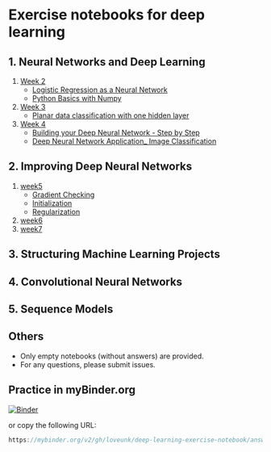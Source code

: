 # Exercise notebooks for deep learning
## 1. Neural Networks and Deep Learning
1. [Week 2](1.%20Neural%20Networks%20and%20Deep%20Learning/Week%202)
   * [Logistic Regression as a Neural Network](1.%20Neural%20Networks%20and%20Deep%20Learning/Week%202/Logistic%20Regression%20as%20a%20Neural%20Network)
   * [Python Basics with Numpy](1.%20Neural%20Networks%20and%20Deep%20Learning/Week%202/Python%20Basics%20with%20Numpy)
1. [Week 3](1.%20Neural%20Networks%20and%20Deep%20Learning/Week%203)
   * [Planar data classification with one hidden layer](1.%20Neural%20Networks%20and%20Deep%20Learning/Week%203/Planar%20data%20classification%20with%20one%20hidden%20layer)
1. [Week 4](1.%20Neural%20Networks%20and%20Deep%20Learning/Week%204)
   * [Building your Deep Neural Network - Step by Step](1.%20Neural%20Networks%20and%20Deep%20Learning/Week%204/Building%20your%20Deep%20Neural%20Network%20-%20Step%20by%20Step)
   * [Deep Neural Network Application_ Image Classification](1.%20Neural%20Networks%20and%20Deep%20Learning/Week%204/Deep%20Neural%20Network%20Application_%20Image%20Classification)
## 2. Improving Deep Neural Networks
1. [week5](2.%20Improving%20Deep%20Neural%20Networks/week5)
   * [Gradient Checking](2.%20Improving%20Deep%20Neural%20Networks/week5/Gradient%20Checking)
   * [Initialization](2.%20Improving%20Deep%20Neural%20Networks/week5/Initialization)
   * [Regularization](2.%20Improving%20Deep%20Neural%20Networks/week5/Regularization)
1. [week6](2.%20Improving%20Deep%20Neural%20Networks/week6)
1. [week7](2.%20Improving%20Deep%20Neural%20Networks/week7)
## 3. Structuring Machine Learning Projects
## 4. Convolutional Neural Networks
## 5. Sequence Models
## Others
* Only empty notebooks (without answers) are provided.
* For any questions, please submit issues.

## Practice in myBinder.org

[![Binder](https://mybinder.org/badge_logo.svg)](https://mybinder.org/v2/gh/loveunk/deep-learning-exercise-notebook/answers)

or copy the following URL:

```js
https://mybinder.org/v2/gh/loveunk/deep-learning-exercise-notebook/answers
```

